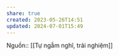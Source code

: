 ```yaml
---
share: true
created: 2023-05-26T14:51
updated: 2024-07-01T15:49
---
```

Nguồn:: [[Tự ngẫm nghĩ, trải nghiệm]]
